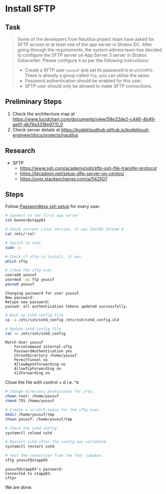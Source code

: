 # Install SFTP

## Task

> Some of the developers from Nautilus project team have asked for SFTP access to at least one of the app server in Stratos DC. After going through the requirements, the system admins team has decided to configure the SFTP server on App Server 3 server in Stratos Datacenter. Please configure it as per the following instructions:
>
> * Create a SFTP user `yousuf` and set its password to `BruCStnMT5`. There is already a group called `ftp`, you can utilise the same.
> * Password authentication should be enabled for this user.
> * SFTP user should only be allowed to make SFTP connections.

## Preliminary Steps

1. Check the architecture map at https://www.lucidchart.com/documents/view/58e22de2-c446-4b49-ae0f-db79a3318e97/0_0
2. Check server details at https://kodekloudhub.github.io/kodekloud-engineer/docs/projects/nautilus

## Research

* SFTP
  * https://www.ssh.com/academy/ssh/sftp-ssh-file-transfer-protocol
  * https://tecadmin.net/setup-sftp-server-on-centos/
  * https://unix.stackexchange.com/a/542507

## Steps

Follow [Passwordless ssh setup](networking/passwordless-ssh-access.md) for every user.

```bash
# Connect to the first app server
ssh banner@stapp03

# Check current Linux version, it was CentOS Stream 8
cat /etc/*rel*

# Switch to root
sudo -i

# Check if sftp is install, it was.
which sftp

# Creae the sftp user.
useradd yousuf
usermod -aG ftp yousuf
passwd yousuf
```

```
Changing password for user yousuf.
New password: 
Retype new password: 
passwd: all authentication tokens updated successfully.
```

```bash
# Back up sshd config file
cp -a /etc/ssh/sshd_config /etc/ssh/sshd_config.old

# Update sshd config file
cat >> /etc/ssh/sshd_config
```

```
Match User yousuf
    ForceCommand internal-sftp
    PasswordAuthentication yes
    ChrootDirectory /home/yousuf
    PermitTunnel no
    AllowAgentForwarding no
    AllowTcpForwarding no
    X11Forwarding no
```

Close the file with control + d i.e. `^D`

```bash
# Change directory permissions for sftp.
chown root: /home/yousuf
chmod 755 /home/yousuf

# Create a scratch space for the sftp user.
mkdir /home/yousuf/tmp
chown yousuf: /home/yousuf/tmp

# Check the sshd config.
systemctl reload sshd

# Restart sshd after the config was validated.
systemctl restart sshd

# Test the connection from the Thor jumpbox.
sftp yousuf@stapp03
```

```
yousuf@stapp03's password: 
Connected to stapp03.
sftp>
```

We are done.
